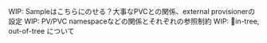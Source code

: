 WIP: Sampleはこちらにのせる？大事なPVCとの関係、external provisionerの設定
WIP: PV/PVC namespaceなどの関係とそれぞれの参照制約
WIP: in-tree, out-of-tree について
